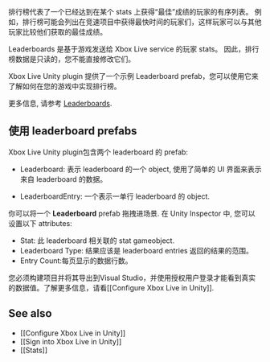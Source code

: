 排行榜代表了一个已经达到在某个 stats 上获得“最佳”成绩的玩家的有序列表。 例如，排行榜可能会列出在竞速项目中获得最快时间的玩家们，这样玩家可以与其他玩家比较他们获取的最佳成绩。

Leaderboards 是基于游戏发送给 Xbox Live service 的玩家 stats。 因此，排行榜数据是只读的，您不能直接修改它们。

Xbox Live Unity plugin 提供了一个示例 Leaderboard prefab，您可以使用它来了解如何在您的游戏中实现排行榜。


更多信息, 请参考 [Leaderboards](https://docs.microsoft.com/windows/uwp/xbox-live/leaderboards-and-stats-2017/leaderboards).

## 使用 leaderboard prefabs
Xbox Live Unity plugin包含两个 leaderboard 的 prefab:
* Leaderboard: 表示 leaderboard 的一个 object, 使用了简单的 UI 界面来表示来自 leaderboard 的数据。

* LeaderboardEntry: 一个表示一单行 leaderboard 的 object.

你可以将一个 **Leaderboard** prefab 拖拽进场景. 在 Unity Inspector 中, 您可以设置以下 attributes:

* Stat: 此 leaderboard 相关联的 stat gameobject.
* Leaderboard Type: 结果应该是 leaderboard entries 返回的结果的范围。
* Entry Count:每页显示的数据行数。

您必须构建项目并将其导出到Visual Studio，并使用授权用户登录才能看到真实的数据值。了解更多信息，请看[[Configure Xbox Live in Unity]].


## See also

* [[Configure Xbox Live in Unity]]
* [[Sign into Xbox Live in Unity]]
* [[Stats]]
